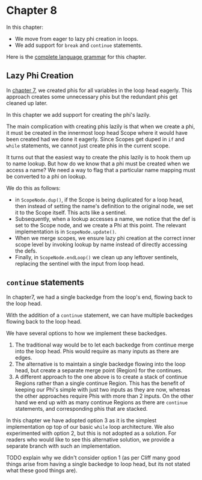 # Chapter 8

In this chapter:

* We move from eager to lazy phi creation in loops.
* We add support for `break` and `continue` statements.

Here is the [complete language grammar](docs/08-grammar.md) for this chapter.

## Lazy Phi Creation

In [chapter 7](../chapter07/README.md), we created phis for all variables in the loop head eagerly. This approach creates some unnecessary 
phis but the redundant phis get cleaned up later.

In this chapter we add support for creating the phi's lazily. 

The main complication with creating phis lazily is that when we create a phi, it must be created in the innermost loop head Scope where
it would have been created had we done it eagerly. Since Scopes get duped in `if` and `while` statements, we cannot just create phis
in the current scope.

It turns out that the easiest way to create the phis lazily is to hook them up to name lookup. But how do we know that a phi must be
created when we access a name? We need a way to flag that a particular name mapping must be converted to a phi on lookup.

We do this as follows:

* in `ScopeNode.dup()`, if the Scope is being duplicated for a loop head, then instead of setting the name's definition to the original node, we set it to the Scope itself. This acts like a sentinel.
* Subsequently, when a lookup accesses a name, we notice that the def is set to the Scope node, and we create a Phi at this point. The relevant implementation is in `ScopeNode.update()`.
* When we merge scopes, we ensure lazy phi creation at the correct inner scope level by invoking lookup by name instead of directly accessing the defs.
* Finally, in `ScopeNode.endLoop()` we clean up any leftover sentinels, replacing the sentinel with the input from loop head.

## `continue` statements

In chapter7, we had a single backedge from the loop's end, flowing back to the loop head.

With the addition of a `continue` statement, we can have multiple backedges flowing back to the loop head.

We have several options to how we implement these backedges.

1. The traditional way would be to let each backedge from continue merge into the loop head. Phis would require as many inputs as there are edges.
2. The alternative is to maintain a single backedge flowing into the loop head, but create a separate merge point (Region) for the continues. 
3. A different approach to the one above is to create a stack of continue Regions rather than a single continue Region. This has the benefit of keeping our Phi's simple with just two inputs as they are now, whereas the other approaches require Phis with more than 2 inputs. On the other hand we end up with as many continue Regions as there are `continue` statements, and corresponding phis that are stacked.

In this chapter we have adopted option 3 as it is the simplest implementation op top of our basic `while` loop architecture.
We also experimented with option 2, but this is not adopted as a solution. For readers who would like to see this alternative solution, we provide a separate branch with such an implementation.

TODO explain why we didn't consider option 1 (as per Cliff many good things arise from having a single backedge to loop head, but its not stated what these good things are).






